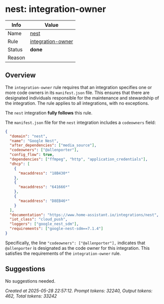 # nest: integration-owner

| Info   | Value                                                                    |
|--------|--------------------------------------------------------------------------|
| Name   | [nest](https://www.home-assistant.io/integrations/nest/) |
| Rule   | [integration-owner](https://developers.home-assistant.io/docs/core/integration-quality-scale/rules/integration-owner)                                                     |
| Status | **done**                                                                 |
| Reason |                                                                          |

## Overview

The `integration-owner` rule requires that an integration specifies one or more code owners in its `manifest.json` file. This ensures that there are designated individuals responsible for the maintenance and stewardship of the integration. The rule applies to all integrations, with no exceptions.

The `nest` integration **fully follows** this rule.

The `manifest.json` file for the `nest` integration includes a `codeowners` field:

```json
{
  "domain": "nest",
  "name": "Google Nest",
  "after_dependencies": ["media_source"],
  "codeowners": ["@allenporter"],
  "config_flow": true,
  "dependencies": ["ffmpeg", "http", "application_credentials"],
  "dhcp": [
    {
      "macaddress": "18B430*"
    },
    {
      "macaddress": "641666*"
    },
    {
      "macaddress": "D8EB46*"
    }
  ],
  "documentation": "https://www.home-assistant.io/integrations/nest",
  "iot_class": "cloud_push",
  "loggers": ["google_nest_sdm"],
  "requirements": ["google-nest-sdm==7.1.4"]
}
```

Specifically, the line `"codeowners": ["@allenporter"],` indicates that `@allenporter` is designated as the code owner for this integration. This satisfies the requirements of the `integration-owner` rule.

## Suggestions

No suggestions needed.

_Created at 2025-05-28 22:57:12. Prompt tokens: 32240, Output tokens: 462, Total tokens: 33242_
